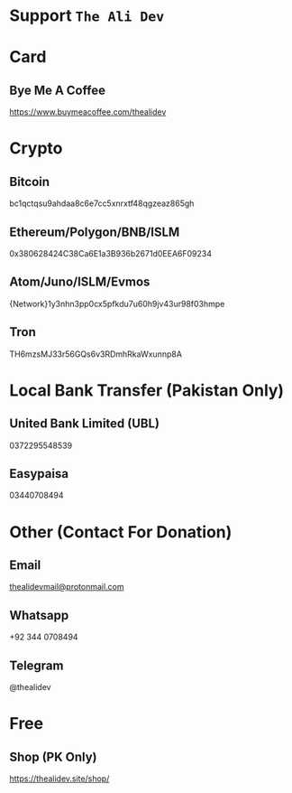 # Support `The Ali Dev`
# Card
## Bye Me A Coffee
https://www.buymeacoffee.com/thealidev
# Crypto
## Bitcoin
bc1qctqsu9ahdaa8c6e7cc5xnrxtf48qgzeaz865gh
## Ethereum/Polygon/BNB/ISLM
0x380628424C38Ca6E1a3B936b2671d0EEA6F09234
## Atom/Juno/ISLM/Evmos
{Network}1y3nhn3pp0cx5pfkdu7u60h9jv43ur98f03hmpe
## Tron
TH6mzsMJ33r56GQs6v3RDmhRkaWxunnp8A
# Local Bank Transfer (Pakistan Only)
## United Bank Limited (UBL)
0372295548539
## Easypaisa
03440708494
# Other (Contact For Donation)
## Email
thealidevmail@protonmail.com
## Whatsapp
+92 344 0708494
## Telegram
@thealidev
# Free
## Shop (PK Only)
https://thealidev.site/shop/
